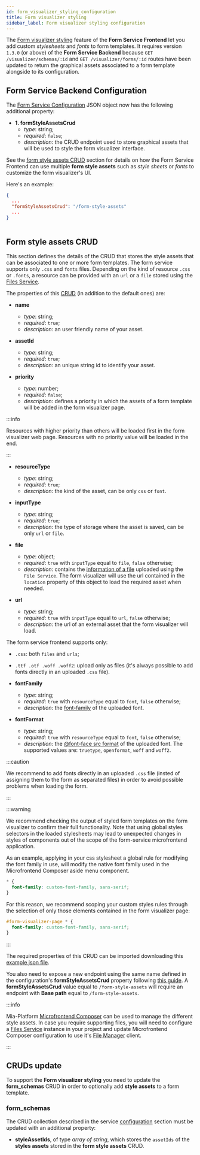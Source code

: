 ```yaml
---
id: form_visualizer_styling_configuration
title: Form visualizer styling
sidebar_label: Form visualizer styling configuration
---
```


<!--
WARNING: this file was automatically generated by Mia-Platform Doc Aggregator.
DO NOT MODIFY IT BY HAND.
Instead, modify the source file and run the aggregator to regenerate this file.
-->

The [Form visualizer styling](../form-service-frontend/form_visualizer_styling) feature of the **Form Service Frontend** let you add custom *stylesheets* and *fonts* to form templates. It requires version `1.3.0` (or above) of the **Form Service Backend** because `GET /visualizer/schemas/:id` and `GET /visualizer/forms/:id` routes have been updated to return the graphical assets associated to a form template alongside to its configuration.

## Form Service Backend Configuration

The [Form Service Configuration](./20_configuration.md) JSON object now has the following additional property:

- **1. formStyleAssetsCrud**
  - *type*: string;
  - *required*: `false`;
  - *description*: the CRUD endpoint used to store graphical assets that will be used to style the form visualizer interface.

See the [form style assets CRUD](#form-style-assets-crud) section for details on how the Form Service Frontend can use multiple **form style assets** such as *style sheets*  or *fonts* to customize the form visualizer's UI.

Here's an example:

```json
{
  ...
  "formStyleAssetsCrud": "/form-style-assets"
  ...
}
  
```

## Form style assets CRUD

This section defines the details of the CRUD that stores the style assets that can be associated to one or more form templates. The form service supports only `.css` and `fonts` files. Depending on the kind of resource `.css` or `.fonts`, a resource can be provided with an `url` or a `file` stored using the [Files Service](../files-service/configuration).

The properties of this [CRUD](../crud-service/overview_and_usage) (in addition to the default ones) are:

- **name**
  - *type*: string;
  - *required*: `true`;
  - *description*: an user friendly name of your asset.

- **assetId**
  - *type*: string;
  - *required*: `true`;
  - *description*: an unique string id to identify your asset.

- **priority**
  - *type*: number;
  - *required*: `false`;
  - *description*: defines a priority in which the assets of a form template will be added in the form visualizer page.

:::info

Resources with higher priority than others will be loaded first in the form visualizer web page. Resources with no priority value will be loaded in the end.

:::

- **resourceType**
  - *type*: string;
  - *required*: `true`;
  - *description*: the kind of the asset, can be only `css` or `font`.

- **inputType**
  - *type*: string;
  - *required*: `true`;
  - *description*: the type of storage where the asset is saved, can be only `url` or `file`.

- **file**
  - *type*: object;
  - *required*: `true` with `inputType` equal to `file`, `false` otherwise;
  - *description*: contains the [information of a file](../files-service/configuration) uploaded using the `File Service`. The form visualizer will use the url contained in the `location` property of this object to load the required asset when needed.

- **url**
  - *type*: string;
  - *required*: `true` with `inputType` equal to `url`, `false` otherwise;
  - *description*: the url of an external asset that the form visualizer will load.

The form service frontend supports only:

- `.css`: both `files` and `urls`;
- `.ttf .otf .woff .woff2`: upload only as files (it's always possible to add fonts directly in an uploaded `.css` file).

- **fontFamily**
  - *type*: string;
  - *required*: `true` with `resourceType` equal to `font`, `false` otherwise;
  - *description*: the [font-family](https://developer.mozilla.org/en-US/docs/Web/CSS/font-family) of the uploaded font.

- **fontFormat**
  - *type*: string;
  - *required*: `true` with `resourceType` equal to `font`, `false` otherwise;
  - *description*: the [@font-face src format](https://developer.mozilla.org/en-US/docs/Web/CSS/@font-face) of the uploaded font. The supported values are: `truetype`, `openformat`, `woff` and `woff2`.


:::caution

We recommend to add fonts directly in an uploaded `.css` file (insted of assigning them to the form as separated files) in order to avoid possible problems when loading the form.

:::

:::warning

We recommend checking the output of styled form templates on the form visualizer to confirm their full functionality. Note that using global styles selectors in the loaded stylesheets may lead to unexpected changes in styles of components out of the scope of the form-service microfrontend application.

As an example, applying in your css stylesheet a global rule for modifying the font family in use, will modify the native font family used in the Microfrontend Composer aside menu component.

```css
* {
  font-family: custom-font-family, sans-serif;
}
```

For this reason, we recommend scoping your custom styles rules through the selection of only those elements contained in the form visualizer page:

```css
#form-visualizer-page * {
  font-family: custom-font-family, sans-serif;
}
```

:::

The required properties of this CRUD can be imported downloading this <a download target="_blank" href="/docs_files_to_download/form-service-backend/form_style_assets_crud_fields.json">example json file</a>.

You also need to expose a new endpoint using the same name defined in the configuration's **formStyleAssetsCrud** property following [this guide](../../development_suite/api-console/api-design/endpoints). A **formStyleAssetsCrud** value equal to `/form-style-assets` will require an endpoint with **Base path** equal to `/form-style-assets`.

:::info

Mia-Platform [Microfrontend Composer](../../microfrontend-composer/back-kit/overview) can be used to manage the different style assets. In case you require supporting files, you will need to configure a [Files Service](../files-service/configuration) instance in your project and update Microfrontend Composer configuration to use it's [File Manager](../../microfrontend-composer/back-kit/components/file_manager) client.

:::

## CRUDs update

To support the **Form visualizer styling** you need to update the **form_schemas** CRUD in order to optionally add **style assets** to a form template.

### form_schemas

The CRUD collection described in the service [configuration](configuration/#create-required-cruds) section must be updated with an additional property:

- **styleAssetIds**, of type *array of string*, which stores the `assetIds` of the **styles assets** stored in the **form style assets** CRUD.
